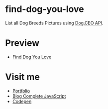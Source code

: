 # find-dog-you-love

List all Dog Breeds Pictures using [Dog.CEO API](https://dog.ceo/dog-api/).

# Preview

  * [Find Dog You Love](http://about.phamvanlam.com/find-dog-you-love/)

# Visit me

  * [Portfolio](http://about.phamvanlam.com)
  * [Blog Complete JavaScript](https://completejavascript.com)
  * [Codepen](https://codepen.io/completejavascript)
